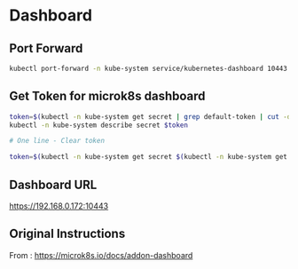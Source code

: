 # Dashboard
## Port Forward 

````bash
kubectl port-forward -n kube-system service/kubernetes-dashboard 10443:443 --address 0.0.0.0
````
## Get Token for microk8s dashboard

````bash
token=$(kubectl -n kube-system get secret | grep default-token | cut -d " " -f1)
kubectl -n kube-system describe secret $token

# One line - Clear token

token=$(kubectl -n kube-system get secret $(kubectl -n kube-system get secret | grep default-token | cut -d " " -f1) -o jsonpath='{.data.token}' | base64 -d) && echo -e "$token\n"
````

## Dashboard URL
https://192.168.0.172:10443

## Original Instructions

From : https://microk8s.io/docs/addon-dashboard

